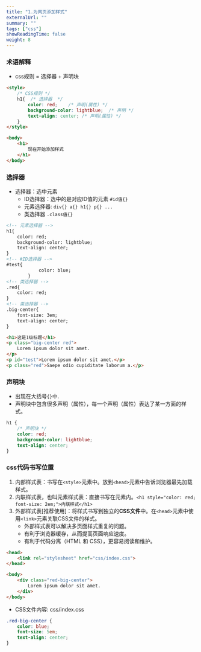 ```yaml
---
title: "1.为网页添加样式"
externalUrl: ""
summary: ""
tags: ["css"]
showReadingTime: false
weight: 8
---
```


### 术语解释
- css规则 = 选择器 + 声明块

```html
<style>
    /* CSS规则 */
    h1{  /* 选择器  */         
        color: red;    /* 声明(属性) */
        background-color: lightblue;  /* 声明 */
        text-align: center; /* 声明(属性) */
    }
</style>

<body>
    <h1>
        现在开始添加样式
    </h1>
</body>
```

### 选择器
- 选择器：选中元素
    - ID选择器：选中的是对应ID值的元素 `#id值{}`
    - 元素选择器: `div{} a{} h1{} p{} ...`
    - 类选择器 `.class值{}`

```html
<!-- 元素选择器 -->
h1{  
    color: red;
    background-color: lightblue;
    text-align: center;
}
<!-- #ID选择器 -->
#test{
            color: blue;
        }
<!-- 类选择器 -->
.red{
    color: red;
}
<!-- 类选择器 -->
.big-center{
    font-size: 3em;
    text-align: center;
}

<h1>这是1级标题</h1>
<p class="big-center red">
    Lorem ipsum dolor sit amet.
</p>
<p id="test">Lorem ipsum dolor sit amet.</p>
<p class="red">Saepe odio cupiditate laborum a.</p>

```


### 声明块
- 出现在大括号`{}`中. 
- 声明块中包含很多声明（属性），每一个声明（属性）表达了某一方面的样式。

```css
h1 {    
    /* 声明块 */
    color: red;   
    background-color: lightblue;
    text-align: center; 
}
```

### css代码书写位置
1. 内部样式表：书写在`<style>`元素中。放到`<head>`元素中告诉浏览器最先加载样式。
2. 内联样式表，也叫元素样式表：直接书写在元素内。`<h1 style="color: red; font-size: 2em;">内联样式</h1>`
3. 外部样式表[推荐使用]：将样式书写到独立的**CSS文件**中。在`<head>`元素中使用`<link>`元素关联CSS文件的样式。
    - 外部样式表可以解决多页面样式重复的问题。
    - 有利于浏览器缓存，从而提高页面响应速度。
    - 有利于代码分离（HTML 和 CSS），更容易阅读和维护。

```html
<head>
    <link rel="stylesheet" href="css/index.css">
</head>

<body>
    <div class="red-big-center">
        Lorem ipsum dolor sit amet.
    </div>
</body>
```
- CSS文件内容: css/index.css
```css
.red-big-center {
    color: blue;
    font-size: 5em;
    text-align: center;
}
```
